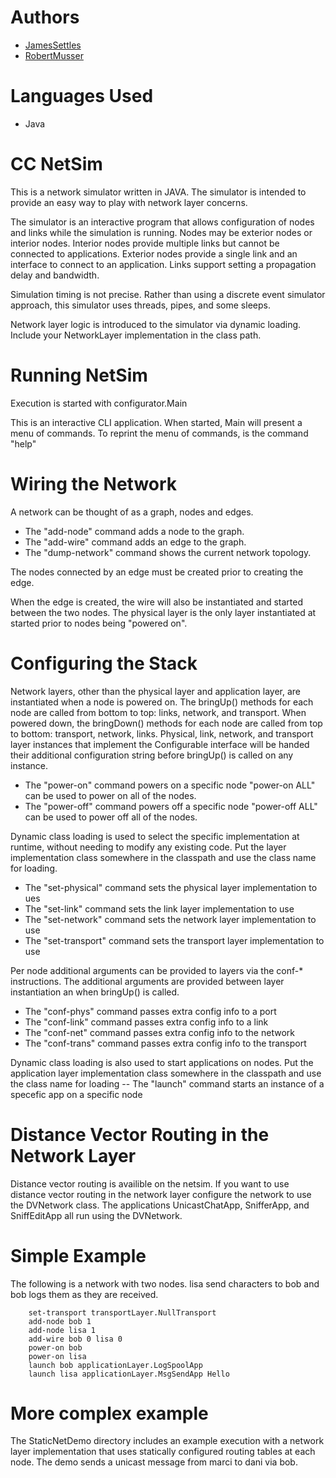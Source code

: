 # Authors
- [JamesSettles](https://github.com/JamesSettles)
- [RobertMusser](https://github.com/RobertMusser)

# Languages Used 
- Java

# CC NetSim
This is a network simulator written in JAVA. The simulator is intended to provide an easy way to play with network layer concerns.

The simulator is an interactive program that allows configuration of nodes and links while the simulation is running. Nodes may be exterior nodes or interior nodes. Interior nodes provide multiple links but cannot be connected to applications. Exterior nodes provide a single link and an interface to connect to an application. Links support setting a propagation delay and bandwidth.

Simulation timing is not precise. Rather than using a discrete event simulator approach, this simulator uses threads, pipes, and some sleeps.

Network layer logic is introduced to the simulator via dynamic loading. Include your NetworkLayer implementation in the class path.

# Running NetSim
Execution is started with configurator.Main

This is an interactive CLI application. When started, Main will present a menu of commands. To reprint the menu of commands, is the command "help"

# Wiring the Network
A network can be thought of as a graph, nodes and edges.
  - The "add-node" command adds a node to the graph.
  - The "add-wire" command adds an edge to the graph.
  - The "dump-network" command shows the current network topology.

The nodes connected by an edge must be created prior to creating the edge.

When the edge is created, the wire will also be instantiated and started between the two nodes. The physical layer is the only layer instantiated at started prior to nodes being "powered on".

# Configuring the Stack
Network layers, other than the physical layer and application layer, are instantiated when a node is powered on. The bringUp() methods for each node are called from bottom to top: links, network, and transport. When powered down, the bringDown() methods for each node are called from top to bottom: transport, network, links. Physical, link, network, and transport layer instances that implement the Configurable interface will be handed their additional configuration string before bringUp() is called on any instance.
  - The "power-on" command powers on a specific node "power-on ALL" can be used to power on all of the nodes.
  - The "power-off" command powers off a specific node "power-off ALL" can be used to power off all of the nodes.

Dynamic class loading is used to select the specific implementation at runtime, without needing to modify any existing code. Put the layer implementation class somewhere in the classpath and use the class name for loading.
   - The "set-physical" command sets the physical layer implementation to ues
   - The "set-link" command sets the link layer implementation to use
   - The "set-network" command sets the network layer implementation to use
   - The "set-transport" command sets the transport layer implementation to use

Per node additional arguments can be provided to layers via the conf-* instructions. The additional arguments are provided between layer instantiation an when bringUp() is called.
   - The "conf-phys" command passes extra config info to a port
   - The "conf-link" command passes extra config info to a link
   - The "conf-net" command passes extra config info to the network
   - The "conf-trans" command passes extra config info to the transport

Dynamic class loading is also used to start applications on nodes. Put the application layer implementation class somewhere in the classpath and use the class name for loading
   -- The "launch" command starts an instance of a specefic app on a specific node

# Distance Vector Routing in the Network Layer
Distance vector routing is availible on the netsim. If you want to use distance vector routing in the network layer configure the network to use the DVNetwork class. The applications UnicastChatApp, SnifferApp, and SniffEditApp all run using the DVNetwork.

# Simple Example
The following is a network with two nodes. lisa send characters to bob and bob logs them as they are received.

        set-transport transportLayer.NullTransport
        add-node bob 1
        add-node lisa 1
        add-wire bob 0 lisa 0
        power-on bob
        power-on lisa
        launch bob applicationLayer.LogSpoolApp
        launch lisa applicationLayer.MsgSendApp Hello

# More complex example
The StaticNetDemo directory includes an example execution with a network layer implementation that uses statically configured routing tables at each node. The demo sends a unicast message from marci to dani via bob.